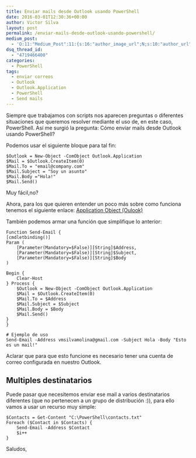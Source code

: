 ```yaml
---
title: Enviar mails desde Outlook usando PowerShell
date: 2016-03-01T12:30:36+00:00
author: Victor Silva
layout: post
permalink: /enviar-mails-desde-outlook-usando-powershell/
medium_post:
  - 'O:11:"Medium_Post":11:{s:16:"author_image_url";N;s:10:"author_url";N;s:11:"byline_name";N;s:12:"byline_email";N;s:10:"cross_link";s:2:"no";s:2:"id";N;s:21:"follower_notification";s:3:"yes";s:7:"license";s:19:"all-rights-reserved";s:14:"publication_id";s:2:"-1";s:6:"status";s:4:"none";s:3:"url";N;}'
dsq_thread_id:
  - "4719466400"
categories:
  - PowerShell
tags:
  - enviar correos
  - Outlook
  - Outlook.Application
  - PowerShell
  - Send mails
---
```

Siempre que trabajamos con scripts nos aparecen preguntas o diferentes situaciones que queremos resolver mediante el uso de, en este caso, PowerShell. Así me surgió la pregunta: Cómo enviar mails desde Outlook usando PowerShell?

Podemos usar el siguiente bloque para tal fin:

    $Outlook = New-Object -ComObject Outlook.Application
    $Mail = $Outlook.CreateItem(0)
    $Mail.To = "email@company.com"
    $Mail.Subject = "Soy un asunto"
    $Mail.Body ="Hola!"
    $Mail.Send()
    

Muy fácil,no?

Ahora, para los que quieren entender un poco más sobre como funciona tenemos el siguiente enlace: [Application Object (Oulook)](https://msdn.microsoft.com/en-us/library/office/ff866895.aspx)

También podemos armar una función que simplifique lo anterior:

    Function Send-Email {
    [cmdletbinding()]
    Param (
        [Parameter(Mandatory=$False)][String]$Address,
        [Parameter(Mandatory=$False)][String]$Subject,
        [Parameter(Mandatory=$False)][String]$Body
    )
    
    Begin {
        Clear-Host
    } Process {
        $Outlook = New-Object -ComObject Outlook.Application
        $Mail = $Outlook.CreateItem(0)
        $Mail.To = $Address
        $Mail.Subject = $Subject
        $Mail.Body = $Body
        $Mail.Send()
    }
    }
    
    # Ejemplo de uso
    Send-Email -Address vmsilvamolina@gmail.com -Subject Hola -Body "Esto es un mail!"
    

Aclarar que para que esto funcione es necesario tener una cuenta de correo configurada en nuestro Outlook.

## Multiples destinatarios

Puede pasar que necesitemos enviar ese mail a varios destinatarios diferentes (que no pertenecen a un grupo de distribución :)), para ello vamos a usar un recurso muy simple:

    $Contacts = Get-Content "C:\PowerShell\contacts.txt"
    Foreach ($Contact in $Contacts) {
        Send-Email -Address $Contact
        $i++
    }
    

Saludos,